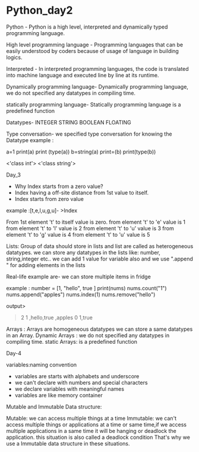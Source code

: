 # Python_day2
Python - Python is a high level, interpreted and dynamically typed programming language.

High level programming language - Programming languages that can be easily understood by coders because of usage of language in building logics.

 Interpreted - In interpreted programming languages, the code is translated into machine language and executed line by line at its runtime.

Dynamically programming language-
Dynamically programming language, we do not specified any datatypes in compiling time.

statically programming language-
Statically programming language is a predefined function 

Datatypes- 
INTEGER 
STRING
BOOLEAN 
FLOATING 

Type conversation- 
we specified type conversation for knowing the Datatype 
example  :

a=1
print(a)
print (type(a))
b=string(a)
print=(b)
print(type(b))

<'class int'>
<'class string'>


Day_3

* Why Index starts from a zero value?
* Index having a off-site distance from 1st value to itself.
* Index starts from zero value

 example :[t,e,l,u,g,u]- >Index

From 1st element 't' to itself value is zero.
from element 't' to  'e' value is 1
from element 't' to  'l' value is 2
from element 't' to  'u' value is 3
from element 't' to  'g' value is 4
from element 't' to  'u' value is 5


Lists: Group of data should store in lists
and list are called as heterogeneous datatypes.
we can store any datatypes in the lists 
like: number, string,integer etc..
we can add 1 value for variable also and we use ".append " for adding elements in the lists

Real-life example are- we can store multiple items in fridge 


example : 
number = [1, "hello", true ]
print(nums)
nums.count("1")
nums.append("apples")
nums.index(1)
nums.remove("hello")

output> 
>2
> 1 ,hello,true ,apples
>0
>1,true

Arrays :
Arrays are homogeneous datatypes we can store a same datatypes in an Array.
Dynamic Arrays :
we do not specified any datatypes in compiling time.
static Arrays:
is a predefined function 


Day-4

variables:naming convention 
* variables are starts with alphabets and underscore 
* we can't declare with numbers and special characters
* we declare variables with meaningful names
* variables are like memory container

Mutable and Immutable Data structure:

Mutable: we can access multiple things at a time 
Immutable: we can't access multiple things or applications at a time or same time,if we access multiple applications in a same time it will be hanging or deadlock the application. this situation is also called a deadlock condition
That's why we use a Immutable data structure in these situations.







 
